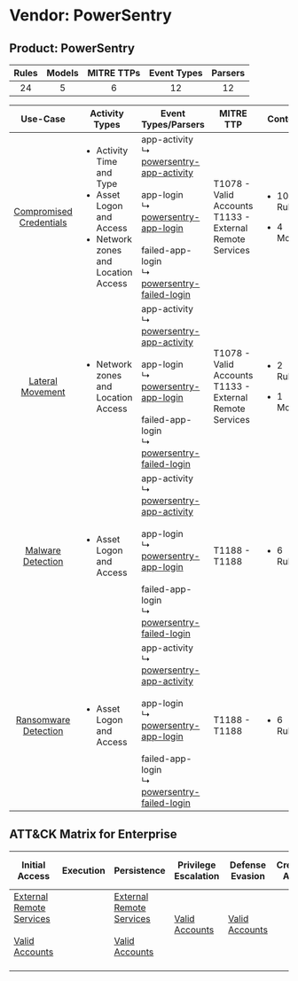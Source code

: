 Vendor: PowerSentry
===================
Product: PowerSentry
--------------------
| Rules | Models | MITRE TTPs | Event Types | Parsers |
|:-----:|:------:|:----------:|:-----------:|:-------:|
|  24   |   5    |     6      |     12      |   12    |

|                                 Use-Case                                  | Activity Types                                                                                                     | Event Types/Parsers                                                                                                                                                                                                                                                                                                         | MITRE TTP                                                      | Content                                              |
|:-------------------------------------------------------------------------:| ------------------------------------------------------------------------------------------------------------------ | --------------------------------------------------------------------------------------------------------------------------------------------------------------------------------------------------------------------------------------------------------------------------------------------------------------------------- | -------------------------------------------------------------- | ---------------------------------------------------- |
| [Compromised Credentials](../UseCases/usecase_compromised_credentials.md) | <ul><li>Activity Time  and Type</li><li>Asset Logon and Access</li><li>Network zones and Location Access</li></ul> |  app-activity<br> ↳ [powersentry-app-activity](../Parsers/parserContent_powersentry-app-activity.md)<br><br> app-login<br> ↳ [powersentry-app-login](../Parsers/parserContent_powersentry-app-login.md)<br><br> failed-app-login<br> ↳ [powersentry-failed-login](../Parsers/parserContent_powersentry-failed-login.md)<br> | T1078 - Valid Accounts<br>T1133 - External Remote Services<br> | <ul><li>10 Rules</li></ul><ul><li>4 Models</li></ul> |
|        [Lateral Movement](../UseCases/usecase_lateral_movement.md)        | <ul><li>Network zones and Location Access</li></ul>                                                                |  app-activity<br> ↳ [powersentry-app-activity](../Parsers/parserContent_powersentry-app-activity.md)<br><br> app-login<br> ↳ [powersentry-app-login](../Parsers/parserContent_powersentry-app-login.md)<br><br> failed-app-login<br> ↳ [powersentry-failed-login](../Parsers/parserContent_powersentry-failed-login.md)<br> | T1078 - Valid Accounts<br>T1133 - External Remote Services<br> | <ul><li>2 Rules</li></ul><ul><li>1 Models</li></ul>  |
|       [Malware Detection](../UseCases/usecase_malware_detection.md)       | <ul><li>Asset Logon and Access</li></ul>                                                                           |  app-activity<br> ↳ [powersentry-app-activity](../Parsers/parserContent_powersentry-app-activity.md)<br><br> app-login<br> ↳ [powersentry-app-login](../Parsers/parserContent_powersentry-app-login.md)<br><br> failed-app-login<br> ↳ [powersentry-failed-login](../Parsers/parserContent_powersentry-failed-login.md)<br> | T1188 - T1188<br>                                              | <ul><li>6 Rules</li></ul>                            |
|    [Ransomware Detection](../UseCases/usecase_ransomware_detection.md)    | <ul><li>Asset Logon and Access</li></ul>                                                                           |  app-activity<br> ↳ [powersentry-app-activity](../Parsers/parserContent_powersentry-app-activity.md)<br><br> app-login<br> ↳ [powersentry-app-login](../Parsers/parserContent_powersentry-app-login.md)<br><br> failed-app-login<br> ↳ [powersentry-failed-login](../Parsers/parserContent_powersentry-failed-login.md)<br> | T1188 - T1188<br>                                              | <ul><li>6 Rules</li></ul>                            |

ATT&CK Matrix for Enterprise
----------------------------
| Initial Access                                                                                                                                   | Execution | Persistence                                                                                                                                      | Privilege Escalation                                                | Defense Evasion                                                     | Credential Access | Discovery | Lateral Movement | Collection | Command and Control | Exfiltration | Impact |
| ------------------------------------------------------------------------------------------------------------------------------------------------ | --------- | ------------------------------------------------------------------------------------------------------------------------------------------------ | ------------------------------------------------------------------- | ------------------------------------------------------------------- | ----------------- | --------- | ---------------- | ---------- | ------------------- | ------------ | ------ |
| [External Remote Services](https://attack.mitre.org/techniques/T1133)<br><br>[Valid Accounts](https://attack.mitre.org/techniques/T1078)<br><br> |           | [External Remote Services](https://attack.mitre.org/techniques/T1133)<br><br>[Valid Accounts](https://attack.mitre.org/techniques/T1078)<br><br> | [Valid Accounts](https://attack.mitre.org/techniques/T1078)<br><br> | [Valid Accounts](https://attack.mitre.org/techniques/T1078)<br><br> |                   |           |                  |            |                     |              |        |